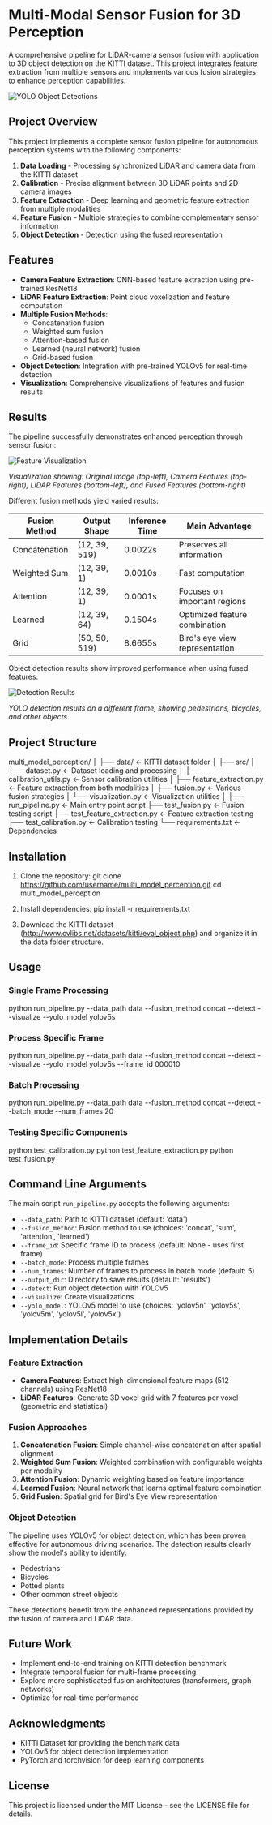 # Multi-Modal Sensor Fusion for 3D Perception

A comprehensive pipeline for LiDAR-camera sensor fusion with application to 3D object detection on the KITTI dataset. This project integrates feature extraction from multiple sensors and implements various fusion strategies to enhance perception capabilities.

![YOLO Object Detections](detections_000000.png)

## Project Overview

This project implements a complete sensor fusion pipeline for autonomous perception systems with the following components:

1. **Data Loading** - Processing synchronized LiDAR and camera data from the KITTI dataset
2. **Calibration** - Precise alignment between 3D LiDAR points and 2D camera images
3. **Feature Extraction** - Deep learning and geometric feature extraction from multiple modalities
4. **Feature Fusion** - Multiple strategies to combine complementary sensor information
5. **Object Detection** - Detection using the fused representation

## Features

- **Camera Feature Extraction**: CNN-based feature extraction using pre-trained ResNet18
- **LiDAR Feature Extraction**: Point cloud voxelization and feature computation
- **Multiple Fusion Methods**:
  - Concatenation fusion
  - Weighted sum fusion
  - Attention-based fusion
  - Learned (neural network) fusion
  - Grid-based fusion
- **Object Detection**: Integration with pre-trained YOLOv5 for real-time detection
- **Visualization**: Comprehensive visualizations of features and fusion results

## Results

The pipeline successfully demonstrates enhanced perception through sensor fusion:

![Feature Visualization](features_000000.png)

*Visualization showing: Original image (top-left), Camera Features (top-right), LiDAR Features (bottom-left), and Fused Features (bottom-right)*

Different fusion methods yield varied results:

| Fusion Method | Output Shape | Inference Time | Main Advantage |
|---------------|--------------|----------------|----------------|
| Concatenation | (12, 39, 519) | 0.0022s | Preserves all information |
| Weighted Sum | (12, 39, 1) | 0.0010s | Fast computation |
| Attention | (12, 39, 1) | 0.0001s | Focuses on important regions |
| Learned | (12, 39, 64) | 0.1504s | Optimized feature combination |
| Grid | (50, 50, 519) | 8.6655s | Bird's eye view representation |

Object detection results show improved performance when using fused features:

![Detection Results](detections_000010.png)

*YOLO detection results on a different frame, showing pedestrians, bicycles, and other objects*

## Project Structure
multi_model_perception/
│
├── data/                           ← KITTI dataset folder
│
├── src/
│   ├── dataset.py                  ← Dataset loading and processing
│   ├── calibration_utils.py        ← Sensor calibration utilities
│   ├── feature_extraction.py       ← Feature extraction from both modalities
│   ├── fusion.py                   ← Various fusion strategies
│   └── visualization.py            ← Visualization utilities
│
├── run_pipeline.py                 ← Main entry point script
├── test_fusion.py                  ← Fusion testing script
├── test_feature_extraction.py      ← Feature extraction testing
├── test_calibration.py             ← Calibration testing
└── requirements.txt                ← Dependencies

## Installation

1. Clone the repository:
git clone https://github.com/username/multi_model_perception.git
cd multi_model_perception

2. Install dependencies:
pip install -r requirements.txt

3. Download the KITTI dataset (http://www.cvlibs.net/datasets/kitti/eval_object.php) and organize it in the data folder structure.

## Usage

### Single Frame Processing
python run_pipeline.py --data_path data --fusion_method concat --detect --visualize --yolo_model yolov5s

### Process Specific Frame
python run_pipeline.py --data_path data --fusion_method concat --detect --visualize --yolo_model yolov5s --frame_id 000010

### Batch Processing
python run_pipeline.py --data_path data --fusion_method concat --detect --batch_mode --num_frames 20

### Testing Specific Components
python test_calibration.py
python test_feature_extraction.py
python test_fusion.py

## Command Line Arguments

The main script `run_pipeline.py` accepts the following arguments:

- `--data_path`: Path to KITTI dataset (default: 'data')
- `--fusion_method`: Fusion method to use (choices: 'concat', 'sum', 'attention', 'learned')
- `--frame_id`: Specific frame ID to process (default: None - uses first frame)
- `--batch_mode`: Process multiple frames
- `--num_frames`: Number of frames to process in batch mode (default: 5)
- `--output_dir`: Directory to save results (default: 'results')
- `--detect`: Run object detection with YOLOv5
- `--visualize`: Create visualizations
- `--yolo_model`: YOLOv5 model to use (choices: 'yolov5n', 'yolov5s', 'yolov5m', 'yolov5l', 'yolov5x')

## Implementation Details

### Feature Extraction

- **Camera Features**: Extract high-dimensional feature maps (512 channels) using ResNet18
- **LiDAR Features**: Generate 3D voxel grid with 7 features per voxel (geometric and statistical)

### Fusion Approaches

1. **Concatenation Fusion**: Simple channel-wise concatenation after spatial alignment
2. **Weighted Sum Fusion**: Weighted combination with configurable weights per modality
3. **Attention Fusion**: Dynamic weighting based on feature importance
4. **Learned Fusion**: Neural network that learns optimal feature combination
5. **Grid Fusion**: Spatial grid for Bird's Eye View representation

### Object Detection

The pipeline uses YOLOv5 for object detection, which has been proven effective for autonomous driving scenarios. The detection results clearly show the model's ability to identify:
- Pedestrians
- Bicycles
- Potted plants 
- Other common street objects

These detections benefit from the enhanced representations provided by the fusion of camera and LiDAR data.

## Future Work

- Implement end-to-end training on KITTI detection benchmark
- Integrate temporal fusion for multi-frame processing
- Explore more sophisticated fusion architectures (transformers, graph networks)
- Optimize for real-time performance

## Acknowledgments

- KITTI Dataset for providing the benchmark data
- YOLOv5 for object detection implementation
- PyTorch and torchvision for deep learning components

## License

This project is licensed under the MIT License - see the LICENSE file for details.